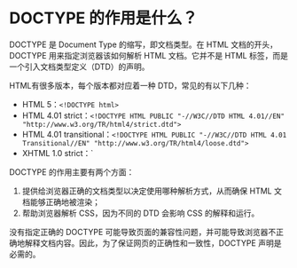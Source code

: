 # DOCTYPE 的作用是什么？

DOCTYPE 是 Document Type 的缩写，即文档类型。在 HTML 文档的开头，DOCTYPE 用来指定浏览器该如何解析 HTML 文档。它并不是 HTML 标签，而是一个引入文档类型定义（DTD）的声明。

HTML有很多版本，每个版本都对应着一种 DTD，常见的有以下几种：

- HTML 5：`<!DOCTYPE html>`
- HTML 4.01 strict：`<!DOCTYPE HTML PUBLIC "-//W3C//DTD HTML 4.01//EN" "http://www.w3.org/TR/html4/strict.dtd">`
- HTML 4.01 transitional：`<!DOCTYPE HTML PUBLIC "-//W3C//DTD HTML 4.01 Transitional//EN" "http://www.w3.org/TR/html4/loose.dtd">`
- XHTML 1.0 strict：`<!DOCTYPE html PUBLIC "-//W3C//DTD XHTML 1.0 Strict//EN" "http://www.w3.org/TR/xhtml1/DTD/xhtml1-strict.dtd">

DOCTYPE 的作用主要有两个方面：

1. 提供给浏览器正确的文档类型以决定使用哪种解析方式，从而确保 HTML 文档能够正确地被渲染；
2. 帮助浏览器解析 CSS，因为不同的 DTD 会影响 CSS 的解释和运行。

没有指定正确的 DOCTYPE 可能导致页面的兼容性问题，并可能导致浏览器不正确地解释文档内容。因此，为了保证网页的正确性和一致性，DOCTYPE 声明是必需的。